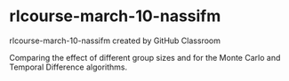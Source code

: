 # rlcourse-march-10-nassifm
rlcourse-march-10-nassifm created by GitHub Classroom

Comparing the effect of different group sizes and for the Monte Carlo and Temporal Difference algorithms.
